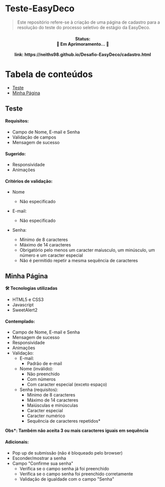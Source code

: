 # Teste-EasyDeco

>Este repositório refere-se à criação de uma página de cadastro para a resolução do teste do processo seletivo de estágio da EasyDeco.

<h4 align="center"> 
  Status: </br>
🎯  Em Aprimoramento... 🎯  <br/> <br/>
	link: https://neiths98.github.io/Desafio-EasyDeco/cadastro.html
</h4>

# Tabela de conteúdos
<!--ts-->
   * [Teste](#teste)
   * [Minha Página](#minha-página)
<!--te-->

## Teste

#### Requisitos:
  - Campo de Nome, E-mail e Senha
  - Validação de campos
  - Mensagem de sucesso
  
#### Sugerido:
  - Responsividade
  - Animações

#### Critérios de validação:
  - Nome
  	- Não especificado
		
  - E-mail:
    - Não especificado
    
 - Senha:
    - Mínimo de 8 caracteres
    - Máximo de 14 caracteres
    - Obrigatório pelo menos um caracter maíusculo, um minúsculo, um número e um caracter especial
    - Não é permitido repetir a mesma sequência de caracteres
    

## Minha Página

**🛠 Tecnologias utilizadas**

- HTML5 e CSS3
- Javascript
- SweetAlert2

#### Contemplado:
  - Campo de Nome, E-mail e Senha
  - Mensagem de sucesso
  - Responsividade
  - Animações
  - Validação:
  	- E-mail:
		- Padrão de e-mail
	- Nome (inválido):
		- Não preenchido
		- Com números
		- Com caracter especial (exceto espaço)
	- Senha (requisitos):
		- Mínimo de 8 caracteres
		- Máximo de 14 caracteres
		- Maiúsculas e minúsculas
		- Caracter especial
		- Caracter numérico
		- Sequência de caracteres repetidos*
		
**Obs\*: Também não aceita 3 ou mais caracteres iguais em sequência**
		
      
#### Adicionais:
  - Pop up de submissão (não é bloqueado pelo browser)
  - Esconder/mostrar a senha
  - Campo "Confirme sua senha"
  	- Verifica se o campo senha já foi preenchido
	- Verifica se o campo senha foi preenchido corretamente
  	- Validação de igualdade com o campo "Senha"
  

  
  
  

